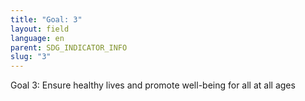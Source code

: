 ```yaml
---
title: "Goal: 3"
layout: field
language: en
parent: SDG_INDICATOR_INFO
slug: "3"
---
```

Goal 3:  Ensure healthy lives and promote well-being for all at all ages